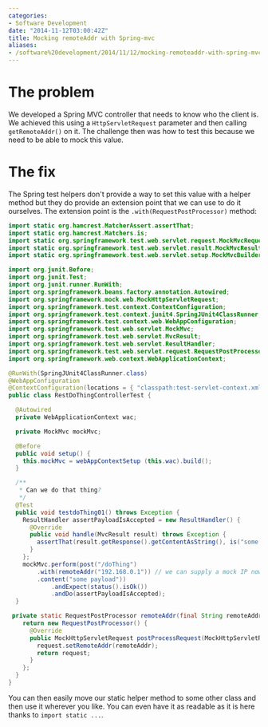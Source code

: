 ```yaml
---
categories:
- Software Development
date: "2014-11-12T03:00:42Z"
title: Mocking remoteAddr with Spring-mvc
aliases:
- /software%20development/2014/11/12/mocking-remoteaddr-with-spring-mvc.html
---
```

# The problem

We developed a Spring MVC controller that needs to know who the client is. We achieved this using a `HttpServletRequest` parameter and then calling `getRemoteAddr()` on it. The challenge then was how to test this because we need to be able to mock this value.

# The fix

The Spring test helpers don't provide a way to set this value with a helper method but they do provide an extension point that we can use to do it ourselves. The extension point is the `.with(RequestPostProcessor)` method:
```java
import static org.hamcrest.MatcherAssert.assertThat;
import static org.hamcrest.Matchers.is;
import static org.springframework.test.web.servlet.request.MockMvcRequestBuilders.post;
import static org.springframework.test.web.servlet.result.MockMvcResultMatchers.status;
import static org.springframework.test.web.servlet.setup.MockMvcBuilders.webAppContextSetup;

import org.junit.Before;
import org.junit.Test;
import org.junit.runner.RunWith;
import org.springframework.beans.factory.annotation.Autowired;
import org.springframework.mock.web.MockHttpServletRequest;
import org.springframework.test.context.ContextConfiguration;
import org.springframework.test.context.junit4.SpringJUnit4ClassRunner;
import org.springframework.test.context.web.WebAppConfiguration;
import org.springframework.test.web.servlet.MockMvc;
import org.springframework.test.web.servlet.MvcResult;
import org.springframework.test.web.servlet.ResultHandler;
import org.springframework.test.web.servlet.request.RequestPostProcessor;
import org.springframework.web.context.WebApplicationContext;

@RunWith(SpringJUnit4ClassRunner.class)
@WebAppConfiguration
@ContextConfiguration(locations = { "classpath:test-servlet-context.xml" })
public class RestDoThingControllerTest {

  @Autowired
  private WebApplicationContext wac;

  private MockMvc mockMvc;

  @Before
  public void setup() {
    this.mockMvc = webAppContextSetup (this.wac).build();
  }

  /**
   * Can we do that thing?
   */
  @Test
  public void testdoThing01() throws Exception {
    ResultHandler assertPayloadIsAccepted = new ResultHandler() {
      @Override
      public void handle(MvcResult result) throws Exception {
        assertThat(result.getResponse().getContentAsString(), is("some payload"));
      }
    };
    mockMvc.perform(post("/doThing")
        .with(remoteAddr("192.168.0.1")) // we can supply a mock IP now :D
        .content("some payload"))
            .andExpect(status().isOk())
            .andDo(assertPayloadIsAccepted);
  }

 private static RequestPostProcessor remoteAddr(final String remoteAddr) { // it's nice to extract into a helper
    return new RequestPostProcessor() {
      @Override
      public MockHttpServletRequest postProcessRequest(MockHttpServletRequest request) {
        request.setRemoteAddr(remoteAddr);
        return request;
      }
    };
  }
}
```

You can then easily move our static helper method to some other class and then use it wherever you like. You can even have it as readable as it is here thanks to `import static ...`.
